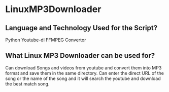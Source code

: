 # LinuxMP3Downloader

## Language and Technology Used for the Script?
  Python
  Youtube-dl
  FFMPEG Convertor
  
## What Linux MP3 Downloader can be used for?
  Can download Songs and videos from youtube and convert them into MP3 format and save them in the same directory.
  Can enter the direct URL of the song or the name of the song and it will search the youtube and download the best match song.
